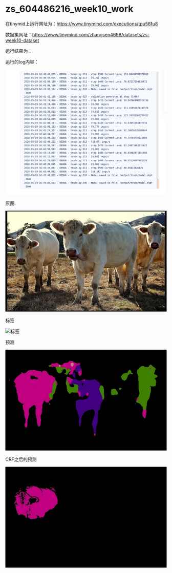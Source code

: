 # zs_604486216_week10_work

在tinymid上运行网址为：https://www.tinymind.com/executions/tpu56fu8

数据集网址：https://www.tinymind.com/zhangsen4698/datasets/zs-week10-dataset



运行结果为：

运行的log内容：

![log](log.png)

原图:

![原图](val_1400_img.jpg)

标签

![标签](val_1400_annotation.jpg)

预测

![预测](val_1400_prediction.jpg)

CRF之后的预测

![预测](val_1400_prediction_crfed.jpg)

